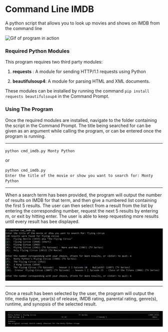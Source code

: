 # Command Line IMDB
 A python script that allows you to look up movies and shows on IMDB from the command line

![Gif of program in action](output_samples/demo.gif)

### Required Python Modules
This program requires two third party modules:

1. **requests** : A module for sending HTTP/1.1 requests using Python

2. **beautifulsoup4**: A module for parsing HTML and XML documents.

These modules can be installed by running the command `pip install requests beautifulsoup4` in the Command Prompt.

### Using The Program
Once the required modules are installed, navigate to the folder containing the script in the Command Prompt. The title being searched for can be given as an argument while calling the program, or can be entered once the program is running.

---
`python cmd_imdb.py Monty Python`

or

`python cmd_imdb.py`<br>
`Enter the title of the movie or show you want to search for: Monty Python`

---
When a search term has been provided, the program will output the number of results on IMDB for that term, and then give a numbered list containing the first 5 results. The user can then select from a result from the list by entering the corresponding number, request the next 5 results by entering m, or exit by hitting enter. The user is able to keep requesting more results until every result has bee displayed.

![Search results for Flying Circus](output_samples/Flying_Circus_Search_Results.png)

---
Once a result has been selected by the user, the program will output the title, media type, year(s) of release, IMDB rating, parental rating, genre(s), runtime, and synopsis of the selected result.

![Output for Monty Python's Flying Circus](output_samples/Flying_Circus_Result_Output.jpg)
